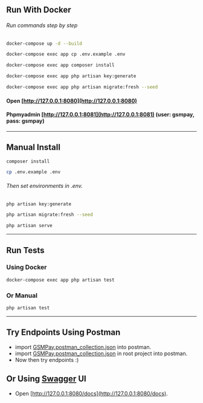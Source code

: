 ## Run With Docker
###### Run commands step by step

```bash 
docker-compose up -d --build 
```
```bash 
docker-compose exec app cp .env.example .env
```
```bash 
docker-compose exec app composer install
```
```bash 
docker-compose exec app php artisan key:generate
```
```bash 
docker-compose exec app php artisan migrate:fresh --seed
```
#### Open [http://127.0.0.1:8080](http://127.0.0.1:8080)
#### Phpmyadmin [http://127.0.0.1:8081](http://127.0.0.1:8081) (user: gsmpay, pass: gsmpay)
___
## Manual Install
```bash 
composer install
```
```bash 
cp .env.example .env
```
###### Then set environments in .env.
```bash 
php artisan key:generate
```
```bash 
php artisan migrate:fresh --seed
```
```bash 
php artisan serve
```

___
## Run Tests

### Using Docker
```bash
docker-compose exec app php artisan test
```
### Or Manual
```bash
php artisan test
```

___
## Try Endpoints Using Postman
- import [GSMPay.postman_collection.json](GSMPay.postman_collection.json) into postman.
- import [GSMPay.postman_collection.json](GSMPay.postman_collection.json) in root project into postman.
- Now then try endpoints :)
## Or Using [Swagger](http://127.0.0.1:8080/docs) UI
- Open [http://127.0.0.1:8080/docs](http://127.0.0.1:8080/docs).


